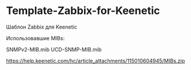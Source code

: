 # Template-Zabbix-for-Keenetic
Шаблон Zabbix для Keenetic

Использовавшие MIBs:

SNMPv2-MIB.mib
UCD-SNMP-MIB.mib

https://help.keenetic.com/hc/article_attachments/115010604945/MIBs.zip
